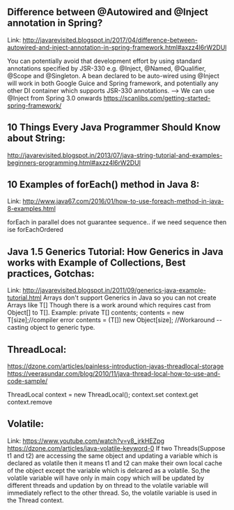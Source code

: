 Difference between @Autowired and @Inject annotation in Spring?
----------------------------------------------------------------
Link: http://javarevisited.blogspot.in/2017/04/difference-between-autowired-and-inject-annotation-in-spring-framework.html#axzz4l6rW2DUl

You can potentially avoid that development effort by using standard annotations specified by JSR-330 e.g.  @Inject, @Named, @Qualifier, @Scope and @Singleton. A bean declared to be auto-wired using @Inject will work in both Google Guice and Spring framework, and potentially any other DI container which supports JSR-330 annotations.
--> We can use @Inject from Spring 3.0 onwards
https://scanlibs.com/getting-started-spring-framework/

10 Things Every Java Programmer Should Know about String:
-----------------------------------------------------------
http://javarevisited.blogspot.in/2013/07/java-string-tutorial-and-examples-beginners-programming.html#axzz4l6rW2DUl

10 Examples of forEach() method in Java 8:
------------------------------------------
Link: http://www.java67.com/2016/01/how-to-use-foreach-method-in-java-8-examples.html

forEach in parallel does not guarantee sequence.. if we need sequence then ise forEachOrdered


Java 1.5 Generics Tutorial: How Generics in Java works with Example of Collections, Best practices, Gotchas:
-----------------------------------------------------------------------------------------------------------
Link: http://javarevisited.blogspot.in/2011/09/generics-java-example-tutorial.html
Arrays don't support Generics in Java so you can not create Arrays like T[]
Though there is a work around which requires cast from Object[] to T[].
Example:
private T[] contents;
contents = new T[size];//compiler error
contents = (T[]) new Object[size]; //Workaround --casting object to generic type.

ThreadLocal:
-----------
https://dzone.com/articles/painless-introduction-javas-threadlocal-storage
https://veerasundar.com/blog/2010/11/java-thread-local-how-to-use-and-code-sample/

ThreadLocal context = new ThreadLocal();
context.set
context.get
context.remove

Volatile:
-----------
Link: https://www.youtube.com/watch?v=y8_jrkHEZpg
https://dzone.com/articles/java-volatile-keyword-0
If two Threads(Suppose t1 and t2) are accessing the same object and updating a variable which is declared as volatile then it means t1 and t2 can make their own local cache of the object except the variable which is delcared as a volatile. So,the volatile variable will have only in main copy which will be updated by different threads and updation by on thread to the volatile variable will immediately reflect to the other thread.
So, the volatile variable is used in the Thread context.
